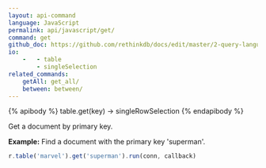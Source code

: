 ```yaml
---
layout: api-command 
language: JavaScript
permalink: api/javascript/get/
command: get 
github_doc: https://github.com/rethinkdb/docs/edit/master/2-query-language/api/javascript/selecting-data/get.md
io:
    -   - table
        - singleSelection
related_commands:
    getAll: get_all/
    between: between/
---
```


{% apibody %}
table.get(key) → singleRowSelection
{% endapibody %}

Get a document by primary key.

__Example:__ Find a document with the primary key 'superman'.

```js
r.table('marvel').get('superman').run(conn, callback)
```

